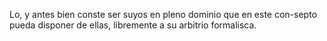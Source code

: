 Lo, y antes bien conste ser suyos en pleno dominio que en este con-septo pueda disponer de ellas, libremente a su arbitrio formalisca.
